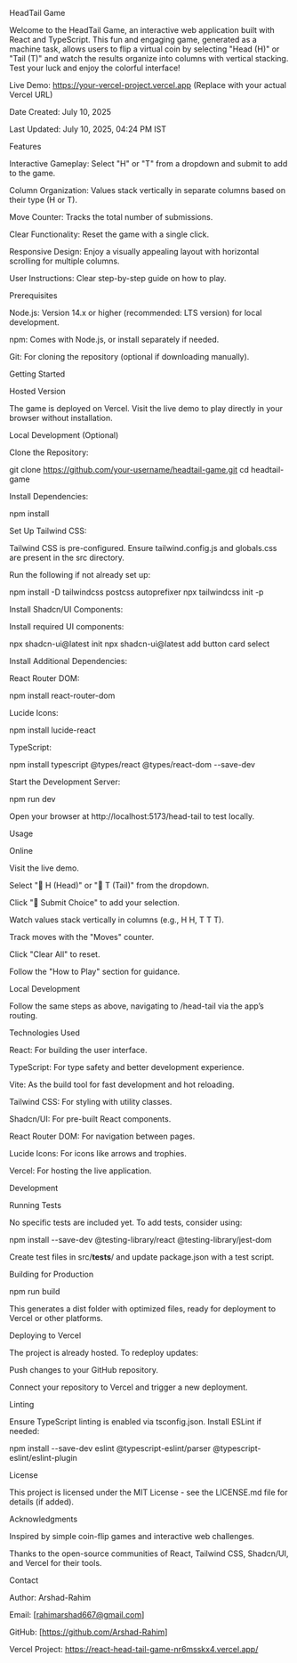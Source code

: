 HeadTail Game

Welcome to the HeadTail Game, an interactive web application built with React and TypeScript. This fun and engaging game, generated as a machine task, allows users to flip a virtual coin by selecting "Head (H)" or "Tail (T)" and watch the results organize into columns with vertical stacking. Test your luck and enjoy the colorful interface!





Live Demo: https://your-vercel-project.vercel.app (Replace with your actual Vercel URL)



Date Created: July 10, 2025



Last Updated: July 10, 2025, 04:24 PM IST

Features





Interactive Gameplay: Select "H" or "T" from a dropdown and submit to add to the game.



Column Organization: Values stack vertically in separate columns based on their type (H or T).



Move Counter: Tracks the total number of submissions.



Clear Functionality: Reset the game with a single click.



Responsive Design: Enjoy a visually appealing layout with horizontal scrolling for multiple columns.



User Instructions: Clear step-by-step guide on how to play.

Prerequisites





Node.js: Version 14.x or higher (recommended: LTS version) for local development.



npm: Comes with Node.js, or install separately if needed.



Git: For cloning the repository (optional if downloading manually).

Getting Started

Hosted Version

The game is deployed on Vercel. Visit the live demo to play directly in your browser without installation.

Local Development (Optional)





Clone the Repository:

git clone https://github.com/your-username/headtail-game.git
cd headtail-game



Install Dependencies:

npm install



Set Up Tailwind CSS:





Tailwind CSS is pre-configured. Ensure tailwind.config.js and globals.css are present in the src directory.



Run the following if not already set up:

npm install -D tailwindcss postcss autoprefixer
npx tailwindcss init -p



Install Shadcn/UI Components:





Install required UI components:

npx shadcn-ui@latest init
npx shadcn-ui@latest add button card select



Install Additional Dependencies:





React Router DOM:

npm install react-router-dom



Lucide Icons:

npm install lucide-react



TypeScript:

npm install typescript @types/react @types/react-dom --save-dev



Start the Development Server:

npm run dev





Open your browser at http://localhost:5173/head-tail to test locally.

Usage

Online





Visit the live demo.



Select "🔵 H (Head)" or "🔴 T (Tail)" from the dropdown.



Click "🚀 Submit Choice" to add your selection.



Watch values stack vertically in columns (e.g., H H, T T T).



Track moves with the "Moves" counter.



Click "Clear All" to reset.



Follow the "How to Play" section for guidance.

Local Development





Follow the same steps as above, navigating to /head-tail via the app’s routing.


Technologies Used





React: For building the user interface.



TypeScript: For type safety and better development experience.



Vite: As the build tool for fast development and hot reloading.



Tailwind CSS: For styling with utility classes.



Shadcn/UI: For pre-built React components.



React Router DOM: For navigation between pages.



Lucide Icons: For icons like arrows and trophies.



Vercel: For hosting the live application.

Development

Running Tests





No specific tests are included yet. To add tests, consider using:

npm install --save-dev @testing-library/react @testing-library/jest-dom





Create test files in src/__tests__/ and update package.json with a test script.

Building for Production

npm run build





This generates a dist folder with optimized files, ready for deployment to Vercel or other platforms.

Deploying to Vercel





The project is already hosted. To redeploy updates:





Push changes to your GitHub repository.



Connect your repository to Vercel and trigger a new deployment.

Linting





Ensure TypeScript linting is enabled via tsconfig.json. Install ESLint if needed:

npm install --save-dev eslint @typescript-eslint/parser @typescript-eslint/eslint-plugin

License

This project is licensed under the MIT License - see the LICENSE.md file for details (if added).

Acknowledgments





Inspired by simple coin-flip games and interactive web challenges.



Thanks to the open-source communities of React, Tailwind CSS, Shadcn/UI, and Vercel for their tools.

Contact





Author: Arshad-Rahim



Email: [rahimarshad667@gmail.com]



GitHub: [https://github.com/Arshad-Rahim]



Vercel Project: https://react-head-tail-game-nr6msskx4.vercel.app/
